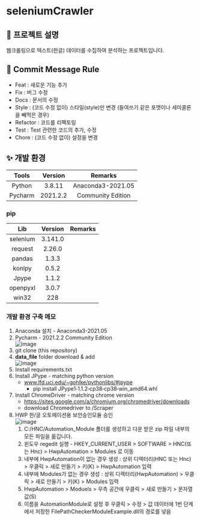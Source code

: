 # seleniumCrawler

## :page_with_curl: 프로젝트 설명
 웹크롤링으로 텍스트(한글) 데이터를 수집하여 분석하는 프로젝트입니다.

## 💬 Commit Message Rule
- Feat : 새로운 기능 추가
- Fix : 버그 수정
- Docs : 문서의 수정
- Style : (코드 수정 없이) 스타일(style)만 변경 (들여쓰기 같은 포맷이나 세미콜론을 빼먹은 경우)
- Refactor : 코드를 리펙토링
- Test : Test 관련한 코드의 추가, 수정
- Chore : (코드 수정 없이) 설정을 변경

## :sparkles: 개발 환경
| Tools | Version | Remarks |
| :------------: | :------------:| :------------:|
| Python | 3.8.11 | Anaconda3-2021.05 |
| Pycharm  | 2021.2.2 | Community Edition |

### pip
| Lib | Version | Remarks |
| :------------: | :------------:| :------------:|
| selenium | 3.141.0 |  |
| request | 2.26.0 |  |
| pandas | 1.3.3 | |
| konlpy | 0.5.2 | |
| Jpype | 1.1.2 | |
| openpyxl | 3.0.7 | |
| win32 | 228 | |


### 개발 환경 구축 메모

1. Anaconda 설치 - Anaconda3-2021.05
2. Pycharm - 2021.2.2 Community Edition<br>
 ![image](https://user-images.githubusercontent.com/46085058/135711889-ecdadfd6-9371-43e5-b9b5-19cb077344e8.png)
3. git clone (this repository)
4. **data_file** folder download & add<br>
 ![image](https://user-images.githubusercontent.com/46085058/135712523-80cd6e03-0af3-4167-8979-a62ed84578a2.png)
5. Install requirements.txt
6. Install JPype - matching python version 
   - www.lfd.uci.edu/~gohlke/pythonlibs/#jpype 
     - pip install JPype1‑1.1.2‑cp38‑cp38‑win_amd64.whl
7. Install ChromeDriver - matching chrome version
   - https://sites.google.com/a/chromium.org/chromedriver/downloads
   - download Chromedriver to /Scraper
8. HWP 한/글 오토메이션용 보안승인모듈 승인<br>
![image](https://user-images.githubusercontent.com/46085058/135719032-47fedd30-1035-4ac4-bf19-fea159e7b13c.png)
    1. C:/HNC/Automation_Module 폴더를 생성하고 다운 받은 zip 파일 내부의 모든 파일을 옮깁니다.
    2. 윈도우 regedit 실행 - HKEY_CURRENT_USER > SOFTWARE > HNC(또는 Hnc) > HwpAutomation > Modules 로 이동
    3. 내부에 HwpAutomation이 없는 경우 생성 : 상위 디렉터리(HNC 또는 Hnc) > 우클릭 > 새로 만들기 > 키(K) > HwpAutomation 입력
    4. 내부에 Modules가 없는 경우 생성 : 상위 디렉터리(HwpAutomation) > 우클릭 > 새로 만들기 > 키(K) > Modules 입력
    5. HwpAutomation > Moduels > 우측 공간에 우클릭 > 새로 만들기 > 문자열 값(S)
    6. 이름을 AutomationModule로 설정 후 우클릭 > 수정 > 값 데이터에 1번 단계에서 저장한 FilePathCheckerModuleExample.dll의 경로를 넣음 
